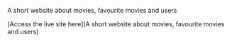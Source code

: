 A short website about movies, favourite movies and users

[Access the live site here](A short website about movies, favourite movies and users)
